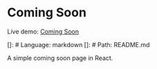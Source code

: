 # Coming Soon

Live demo: [Coming Soon](https://projectfocal.ca)

[]: # Language: markdown
[]: # Path: README.md

A simple coming soon page in React.

